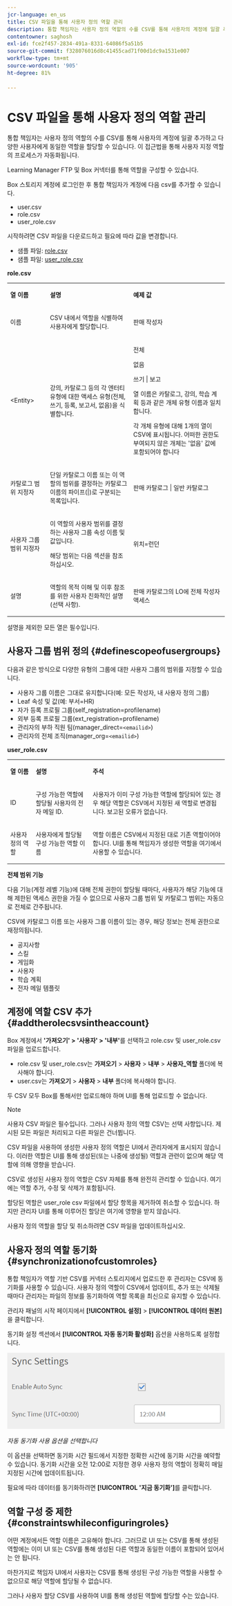 ```yaml
---
jcr-language: en_us
title: CSV 파일을 통해 사용자 정의 역할 관리
description: 통합 책임자는 사용자 정의 역할의 수를 CSV를 통해 사용자의 계정에 일괄 추가하고 다양한 사용자에게 동일한 역할을 할당할 수 있습니다. 이 접근법을 통해 사용자 지정 역할의 프로세스가 자동화됩니다.
contentowner: saghosh
exl-id: fce2f457-2834-491a-8331-64086f5a51b5
source-git-commit: f328076016d8c41455cad71f00d1dc9a1531e007
workflow-type: tm+mt
source-wordcount: '905'
ht-degree: 81%

---
```


# CSV 파일을 통해 사용자 정의 역할 관리

통합 책임자는 사용자 정의 역할의 수를 CSV를 통해 사용자의 계정에 일괄 추가하고 다양한 사용자에게 동일한 역할을 할당할 수 있습니다. 이 접근법을 통해 사용자 지정 역할의 프로세스가 자동화됩니다.

Learning Manager FTP 및 Box 커넥터를 통해 역할을 구성할 수 있습니다.

Box 스토리지 계정에 로그인한 후 통합 책임자가 계정에 다음 csv를 추가할 수 있습니다.

* user.csv
* role.csv
* user_role.csv

시작하려면 CSV 파일을 다운로드하고 필요에 따라 값을 변경합니다.

* 샘플 파일: [role.csv](assets/role.csv)
* 샘플 파일: [user_role.csv](assets/user_role.csv)

**role.csv**

<table>
 <tbody>
  <tr>
   <td>
    <p><b>열 이름</b></p></td>
   <td>
    <p><b>설명</b></p></td>
   <td>
    <p><b>예제 값</b></p></td>
  </tr>
  <tr>
   <td>
    <p>이름</p></td>
   <td>
    <p>CSV 내에서 역할을 식별하여 사용자에게 할당합니다.</p></td>
   <td>
    <p>판매 작성자</p></td>
  </tr>
  <tr>
   <td>
    <p>&lt;Entity&gt;</p></td>
   <td>
    <p>강의, 카탈로그 등의 각 엔터티 유형에 대한 액세스 유형(전체, 쓰기, 등록, 보고서, 없음)을 식별합니다.</p></td>
   <td>
    <p>전체</p>
    <p>없음</p>
    <p>쓰기 | 보고</p>
    <p>열 이름은 카탈로그, 강의, 학습 계획 등과 같은 개체 유형 이름과 일치합니다.</p>
    <p>각 개체 유형에 대해 1개의 열이 CSV에 표시됩니다. 어떠한 권한도 부여되지 않은 개체는 '없음' 값에 포함되어야 합니다</p></td>
  </tr>
  <tr>
   <td>
    <p>카탈로그 범위 지정자</p></td>
   <td>
    <p>단일 카탈로그 이름 또는 이 역할의 범위를 결정하는 카탈로그 이름의 파이프(|)로 구분되는 목록입니다.</p></td>
   <td>
    <p>판매 카탈로그 | 일반 카탈로그</p></td>
  </tr>
  <tr>
   <td>
    <p>사용자 그룹 범위 지정자</p></td>
   <td>
    <p>이 역할의 사용자 범위를 결정하는 사용자 그룹 속성 이름 및 값입니다.</p>
    <p>해당 범위는 다음 섹션을 참조하십시오.</p></td>
   <td>
    <p>위치=런던</p></td>
  </tr>
  <tr>
   <td>
    <p>설명</p></td>
   <td>
    <p>역할의 목적 이해 및 이후 참조를 위한 사용자 친화적인 설명(선택 사항).</p></td>
   <td>
    <p>판매 카탈로그의 LO에 전체 작성자 액세스</p></td>
  </tr>
 </tbody>
</table>

설명을 제외한 모든 열은 필수입니다.

## 사용자 그룹 범위 정의 {#definescopeofusergroups}

다음과 같은 방식으로 다양한 유형의 그룹에 대한 사용자 그룹의 범위를 지정할 수 있습니다.

* 사용자 그룹 이름은 그대로 유지합니다(예: 모든 작성자, 내 사용자 정의 그룹)
* Leaf 속성 및 값(예: 부서=HR)
* 자가 등록 프로필 그룹(self_registration=profilename)
* 외부 등록 프로필 그룹(ext_registration=profilename)
* 관리자의 부하 직원 팀(manager_direct=`<emailid>`)
* 관리자의 전체 조직(manager_org=`<emailid>`)

**user_role.csv**

<table>
 <tbody>
  <tr>
   <td>
    <p><b>열 이름</b></p></td>
   <td>
    <p><b>설명</b></p></td>
   <td>
    <p><b>주석</b></p></td>
  </tr>
  <tr>
   <td>
    <p>ID</p></td>
   <td>
    <p>구성 가능한 역할에 할당될 사용자의 전자 메일 ID.</p></td>
   <td>
    <p>사용자가 이미 구성 가능한 역할에 할당되어 있는 경우 해당 역할은 CSV에서 지정된 새 역할로 변경됩니다. 보고된 오류가 없습니다.</p></td>
  </tr>
  <tr>
   <td>
    <p>사용자 정의 역할</p></td>
   <td>
    <p>사용자에게 할당될 구성 가능한 역할 이름</p></td>
   <td>
    <p>역할 이름은 CSV에서 지정된 대로 기존 역할이어야 합니다. UI를 통해 책임자가 생성한 역할을 여기에서 사용할 수 있습니다.</p></td>
  </tr>
 </tbody>
</table>

**전체 범위 기능**

다음 기능(계정 레벨 기능)에 대해 전체 권한이 할당될 때마다, 사용자가 해당 기능에 대해 제한된 액세스 권한을 가질 수 없으므로 사용자 그룹 범위 및 카탈로그 범위는 자동으로 전체로 간주됩니다.

CSV에 카탈로그 이름 또는 사용자 그룹 이름이 있는 경우, 해당 정보는 전체 권한으로 재정의됩니다.

* 공지사항
* 스킬
* 게임화
* 사용자
* 학습 계획
* 전자 메일 템플릿

## 계정에 역할 CSV 추가 {#addtherolecsvsintheaccount}

Box 계정에서 **&#39;가져오기&#39; > &#39;사용자&#39; > &#39;내부&#39;**&#x200B;를 선택하고 role.csv 및 user_role.csv 파일을 업로드합니다.

* role.csv 및 user_role.csv는 **가져오기** > **사용자** > **내부** > **사용자_역할** 폴더에 복사해야 합니다.
* user.csv는 **가져오기** > **사용자** > **내부** 폴더에 복사해야 합니다.

두 CSV 모두 Box를 통해서만 업로드해야 하며 UI를 통해 업로드할 수 없습니다.

>[!NOTE]
>
>사용자 CSV 파일은 필수입니다. 그러나 사용자 정의 역할 CSV는 선택 사항입니다. 제시된 모든 파일은 처리되고 다른 파일은 건너뜁니다.

CSV 파일을 사용하여 생성한 사용자 정의 역할은 UI에서 관리자에게 표시되지 않습니다. 이러한 역할은 UI를 통해 생성된(또는 나중에 생성될) 역할과 관련이 없으며 해당 역할에 의해 영향을 받습니다.

CSV로 생성된 사용자 정의 역할은 CSV 자체를 통해 완전히 관리할 수 있습니다. 여기에는 역할 추가, 수정 및 삭제가 포함됩니다.

할당된 역할은 user_role csv 파일에서 할당 항목을 제거하여 취소할 수 있습니다. 하지만 관리자 UI를 통해 이루어진 할당은 여기에 영향을 받지 않습니다.

사용자 정의 역할을 할당 및 취소하려면 CSV 파일을 업데이트하십시오.

## 사용자 정의 역할 동기화 {#synchronizationofcustomroles}

통합 책임자가 역할 기반 CSV를 커넥터 스토리지에서 업로드한 후 관리자는 CSV에 동기화를 사용할 수 있습니다. 사용자 정의 역할이 CSV에서 업데이트, 추가 또는 삭제될 때마다 관리자는 파일의 정보를 동기화하여 역할 목록을 최신으로 유지할 수 있습니다.

관리자 패널의 시작 페이지에서 **[!UICONTROL 설정]** > **[!UICONTROL 데이터 원본]**&#x200B;을 클릭합니다.

동기화 설정 섹션에서 **[!UICONTROL 자동 동기화 활성화]** 옵션을 사용하도록 설정합니다.

![](assets/sync-settings.png)

*자동 동기화 사용 옵션을 선택합니다*

이 옵션을 선택하면 동기화 시간 필드에서 지정한 정확한 시간에 동기화 시간을 예약할 수 있습니다. 동기화 시간을 오전 12:00로 지정한 경우 사용자 정의 역할이 정확히 매일 지정된 시간에 업데이트됩니다.

필요에 따라 데이터를 동기화하려면 **[!UICONTROL &#39;지금 동기화&#39;]**&#x200B;를 클릭합니다.

## 역할 구성 중 제한 {#constraintswhileconfiguringroles}

어떤 계정에서든 역할 이름은 고유해야 합니다. 그러므로 UI 또는 CSV를 통해 생성된 역할에는 이미 UI 또는 CSV를 통해 생성된 다른 역할과 동일한 이름이 포함되어 있어서는 안 됩니다.

마찬가지로 책임자 UI에서 사용자는 CSV를 통해 생성된 구성 가능한 역할을 사용할 수 없으므로 해당 역할에 할당될 수 없습니다.

그러나 사용자 할당 CSV를 사용하여 UI를 통해 생성된 역할에 할당할 수는 있습니다.
